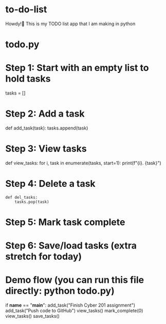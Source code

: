 # to-do-list
Howdy!🤠 This is my TODO list app that I am making in python

# todo.py

# Step 1: Start with an empty list to hold tasks
tasks = []

# Step 2: Add a task
def add_task(task):
    tasks.append(task)

# Step 3: View tasks
def view_tasks:
    for i, task in enumerate(tasks, start=1):
        print(f"{i}. {task}")

# Step 4: Delete a task
    def del_tasks:
        tasks.pop(task)


# Step 5: Mark task complete


# Step 6: Save/load tasks (extra stretch for today)


# Demo flow (you can run this file directly: python todo.py)
if __name__ == "__main__":
    add_task("Finish Cyber 201 assignment")
    add_task("Push code to GitHub")
    view_tasks()
    mark_complete(0)
    view_tasks()
    save_tasks()